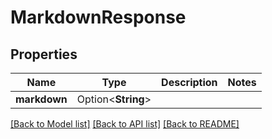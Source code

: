 # MarkdownResponse

## Properties

Name | Type | Description | Notes
------------ | ------------- | ------------- | -------------
**markdown** | Option<**String**> |  | 

[[Back to Model list]](../README.md#documentation-for-models) [[Back to API list]](../README.md#documentation-for-api-endpoints) [[Back to README]](../README.md)


